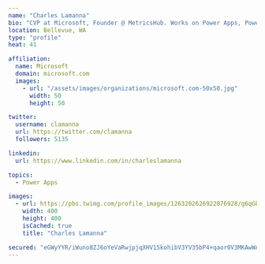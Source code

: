 ```yaml
---
name: "Charles Lamanna"
bio: "CVP at Microsoft, Founder @ MetricsHub. Works on Power Apps, Power Automate, Power Virtual Agent, Common Data Service and Dynamics 365."
location: Bellevue, WA
type: "profile"
heat: 41

affiliation:
  name: Microsoft
  domain: microsoft.com
  images:
    - url: "/assets/images/organizations/microsoft.com-50x50.jpg"
      width: 50
      height: 50

twitter:
  username: clamanna
  url: https://twitter.com/clamanna
  followers: 5135

linkedin:
  url: https://www.linkedin.com/in/charleslamanna

topics:
  - Power Apps

images:
  - url: https://pbs.twimg.com/profile_images/1263202626922876928/g6qGbHZ-_400x400.jpg
    width: 400
    height: 400
    isCached: true
    title: "Charles Lamanna"

secured: "eGWyYYR/iWuno8ZJ6oYeVaRwjpjqXHV1SkohibV3YV35bP4+qaor0V3MKAwWAFY5xC+xGpSflPVcTQ6WN1PQv+Inid4T1J8pun79aVh7xL9hq1LgujURVIbKzyoJ7aLyJOY1SKGWpflfTzfoxov+n3zGYEg+ysyruAYJDgl2p9kp7BvtU6WetFFUrjS9P10BwyCf2D2Z21x/3RvUIpkyxFonHRK2imHfLiXzmh7iJoZPre3nOGbVz526F2/ItB5iX+pHvIoYimcb/L9odS+kBcz2228oeQmaSHWqhk44P4oqSslBzSO0N0Ia70LbnB280KAdw+wPmgR9TCbQwhPzHZTmCHtPVJMutGy4ngPL1LQwR7iWAllGnBTa8GrpOYR8gK0MagXYBk5EZcNZfvCBmZ0WWE5Q+i9iiCKZbxzFqxo=;A+3d9h6nI0UManCUmZF9Bg=="
---
```


